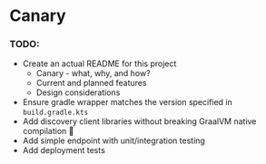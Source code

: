 # Canary

### TODO:
* Create an actual README for this project
  * Canary - what, why, and how?
  * Current and planned features
  * Design considerations
* Ensure gradle wrapper matches the version specified in `build.gradle.kts`
* Add discovery client libraries without breaking GraalVM native compilation 🤔
* Add simple endpoint with unit/integration testing
* Add deployment tests

